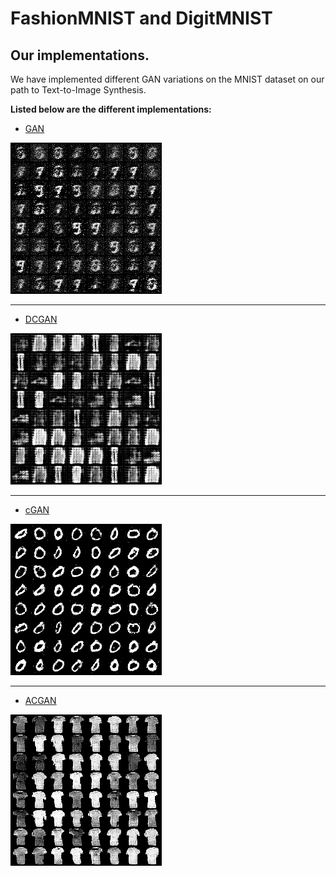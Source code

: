 # FashionMNIST and DigitMNIST

## Our implementations.

We have implemented different GAN variations on the MNIST dataset on our path to Text-to-Image Synthesis.

**Listed below are the different implementations:**

 - [GAN](GAN)
 

 ![GANs demo](GAN/assets/digitmnist-gan.gif)

 
 ___
 
 - [DCGAN](DCGAN)
 
  
 ![DCGANs demo](DCGAN/assets/fashionmnist-dcgan.gif)
 
 
 ___
 
 - [cGAN](CGAN)

 ![cGANs demo](CGAN/assets/digitmnist-cgan.gif)
 
 ___

 - [ACGAN](ACGAN)

 ![ACGANs demo](ACGAN/assets/fashionmnist-acgan.gif)

